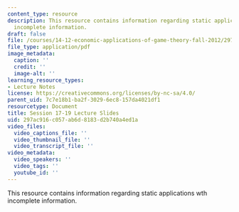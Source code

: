 ```yaml
---
content_type: resource
description: This resource contains information regarding static applications wth
  incomplete information.
draft: false
file: /courses/14-12-economic-applications-of-game-theory-fall-2012/297ac916c057ab6d8183d2b740a4ed1a_MIT14_12F12_slides17.pdf
file_type: application/pdf
image_metadata:
  caption: ''
  credit: ''
  image-alt: ''
learning_resource_types:
- Lecture Notes
license: https://creativecommons.org/licenses/by-nc-sa/4.0/
parent_uid: 7c7e18b1-ba2f-3029-6ec8-157da4021df1
resourcetype: Document
title: Session 17-19 Lecture Slides
uid: 297ac916-c057-ab6d-8183-d2b740a4ed1a
video_files:
  video_captions_file: ''
  video_thumbnail_file: ''
  video_transcript_file: ''
video_metadata:
  video_speakers: ''
  video_tags: ''
  youtube_id: ''
---
```

This resource contains information regarding static applications wth incomplete information.